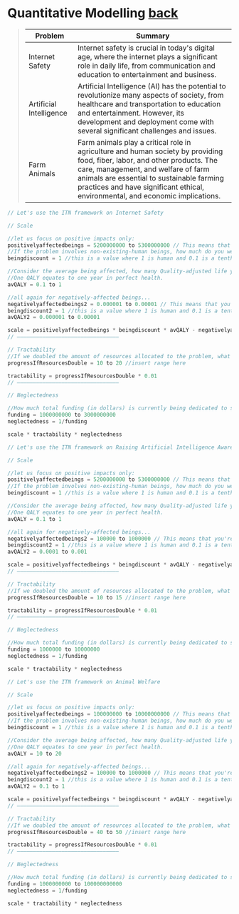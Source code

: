 # Quantitative Modelling [back](https://tvoozmagnificent.github.io/NonTrivial/nontrivial.html)

> | Problem                 | Summary                                                                                                                                                                                                                                                                                          |
> |-------------------------|--------------------------------------------------------------------------------------------------------------------------------------------------------------------------------------------------------------------------------------------------------------------------------------------------|
> | Internet Safety         | Internet safety is crucial in today's digital age, where the internet plays a significant role in daily life, from communication and education to entertainment and business.                                                                                                                    |
> | Artificial Intelligence | Artificial Intelligence (AI) has the potential to revolutionize many aspects of society, from healthcare and transportation to education and entertainment. However, its development and deployment come with several significant challenges and issues.                                         |
> | Farm Animals            | Farm animals play a critical role in agriculture and human society by providing food, fiber, labor, and other products. The care, management, and welfare of farm animals are essential to sustainable farming practices and have significant ethical, environmental, and economic implications. |

```cpp
// Let's use the ITN framework on Internet Safety

// Scale

//let us focus on positive impacts only:
positivelyaffectedbeings = 5200000000 to 5300000000 // This means that you're 90% confident the value is between those two quantities a and b.
//If the problem involves non-existing-human beings, how much do you weight their welfare 
beingdiscount = 1 //this is a value where 1 is human and 0.1 is a tenth of a human and 10 is ten times, etc

//Consider the average being affected, how many Quality-adjusted life years would fully solving this problem (do not discount these) give this being?
//One QALY equates to one year in perfect health. 
avQALY = 0.1 to 1

//all again for negatively-affected beings...
negativelyaffectedbeings2 = 0.000001 to 0.00001 // This means that you're 90% confident the value is between those two quantities a and b.
beingdiscount2 = 1 //this is a value where 1 is human and 0.1 is a tenth of a human and 10 is ten times, etc
avQALY2 = 0.000001 to 0.00001

scale = positivelyaffectedbeings * beingdiscount * avQALY - negativelyaffectedbeings2 * beingdiscount2 * avQALY2
// ––––––––––––––––––––––––––––––––

// Tractability
//If we doubled the amount of resources allocated to the problem, what percentage of the problem would be solved? 
progressIfResourcesDouble = 10 to 20 //insert range here

tractability = progressIfResourcesDouble * 0.01
// ––––––––––––––––––––––––––––––––

// Neglectedness

//How much total funding (in dollars) is currently being dedicated to solving the problem?
funding = 1000000000 to 3000000000
neglectedness = 1/funding

scale * tractability * neglectedness
```

```cpp
// Let's use the ITN framework on Raising Artificial Intelligence Awareness

// Scale

//let us focus on positive impacts only:
positivelyaffectedbeings = 5200000000 to 5300000000 // This means that you're 90% confident the value is between those two quantities a and b.
//If the problem involves non-existing-human beings, how much do you weight their welfare 
beingdiscount = 1 //this is a value where 1 is human and 0.1 is a tenth of a human and 10 is ten times, etc

//Consider the average being affected, how many Quality-adjusted life years would fully solving this problem (do not discount these) give this being?
//One QALY equates to one year in perfect health. 
avQALY = 0.1 to 1

//all again for negatively-affected beings...
negativelyaffectedbeings2 = 100000 to 1000000 // This means that you're 90% confident the value is between those two quantities a and b.
beingdiscount2 = 1 //this is a value where 1 is human and 0.1 is a tenth of a human and 10 is ten times, etc
avQALY2 = 0.0001 to 0.001

scale = positivelyaffectedbeings * beingdiscount * avQALY - negativelyaffectedbeings2 * beingdiscount2 * avQALY2
// ––––––––––––––––––––––––––––––––

// Tractability
//If we doubled the amount of resources allocated to the problem, what percentage of the problem would be solved? 
progressIfResourcesDouble = 10 to 15 //insert range here

tractability = progressIfResourcesDouble * 0.01
// ––––––––––––––––––––––––––––––––

// Neglectedness

//How much total funding (in dollars) is currently being dedicated to solving the problem?
funding = 1000000 to 10000000
neglectedness = 1/funding

scale * tractability * neglectedness
```

```cpp
// Let's use the ITN framework on Animal Welfare

// Scale

//let us focus on positive impacts only:
positivelyaffectedbeings = 100000000 to 10000000000 // This means that you're 90% confident the value is between those two quantities a and b.
//If the problem involves non-existing-human beings, how much do you weight their welfare 
beingdiscount = 1 //this is a value where 1 is human and 0.1 is a tenth of a human and 10 is ten times, etc

//Consider the average being affected, how many Quality-adjusted life years would fully solving this problem (do not discount these) give this being?
//One QALY equates to one year in perfect health. 
avQALY = 10 to 20

//all again for negatively-affected beings...
negativelyaffectedbeings2 = 100000 to 1000000 // This means that you're 90% confident the value is between those two quantities a and b.
beingdiscount2 = 1 //this is a value where 1 is human and 0.1 is a tenth of a human and 10 is ten times, etc
avQALY2 = 0.1 to 1

scale = positivelyaffectedbeings * beingdiscount * avQALY - negativelyaffectedbeings2 * beingdiscount2 * avQALY2
// ––––––––––––––––––––––––––––––––

// Tractability
//If we doubled the amount of resources allocated to the problem, what percentage of the problem would be solved? 
progressIfResourcesDouble = 40 to 50 //insert range here

tractability = progressIfResourcesDouble * 0.01
// ––––––––––––––––––––––––––––––––

// Neglectedness

//How much total funding (in dollars) is currently being dedicated to solving the problem?
funding = 1000000000 to 100000000000
neglectedness = 1/funding

scale * tractability * neglectedness
```